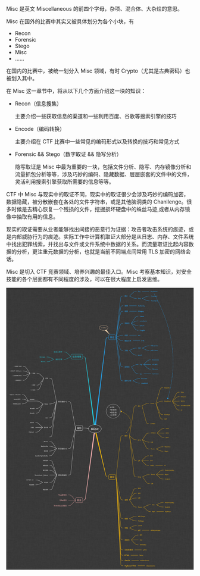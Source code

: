 Misc 是英文 Miscellaneous 的前四个字母，杂项、混合体、大杂烩的意思。

Misc 在国外的比赛中其实又被具体划分为各个小块，有

-   Recon
-   Forensic
-   Stego
-   Misc
-   ……

在国内的比赛中，被统一划分入 Misc 领域，有时 Crypto（尤其是古典密码）也被划入其中。

在 Misc 这一章节中，将从以下几个方面介绍这一块的知识：

-   Recon（信息搜集）

    主要介绍一些获取信息的渠道和一些利用百度、谷歌等搜索引擎的技巧

-   Encode（编码转换）

    主要介绍在 CTF 比赛中一些常见的编码形式以及转换的技巧和常见方式

-   Forensic && Stego（数字取证 && 隐写分析）

    隐写取证是 Misc 中最为重要的一块，包括文件分析、隐写、内存镜像分析和流量抓包分析等等，涉及巧妙的编码、隐藏数据、层层嵌套的文件中的文件，灵活利用搜索引擎获取所需要的信息等等。

CTF 中 Misc 与现实中的取证不同，现实中的取证很少会涉及巧妙的编码加密，数据隐藏，被分散嵌套在各处的文件字符串，或是其他脑洞类的
Chanllenge。很多时候是去精心恢复一个残损的文件，挖掘损坏硬盘中的蛛丝马迹,或者从内存镜像中抽取有用的信息。

现实的取证需要从业者能够找出间接的恶意行为证据：攻击者攻击系统的痕迹，或是内部威胁行为的痕迹。实际工作中计算机取证大部分是从日志、内存、文件系统中找出犯罪线索，并找出与文件或文件系统中数据的关系。而流量取证比起内容数据的分析，更注重元数据的分析，也就是当前不同端点间常用 TLS 加密的网络会话。

Misc 是切入 CTF 竞赛领域、培养兴趣的最佳入口。Misc 考察基本知识，对安全技能的各个层面都有不同程度的涉及，可以在很大程度上启发思维。

![](figure/all.png)
